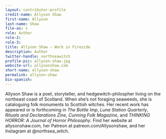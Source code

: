 ```yaml
---
layout: contributor-profile
credit-name: Allyson Shaw
first-name: Allyson
last-name: Shaw
file-as: s
role: Author
role-2:
role-3:
title: Allyson Shaw — Work in Fireside
description: Author
twitter-handle: northseawitch
profile-pic: allyson-shaw.jpg
website-url: allysonshaw.com
short-name: allyson-shaw
permalink: allyson-shaw
bio-spanish:
---
```

Allyson Shaw is a poet, storyteller, and hedgewitch-philospher living on the northeast coast of Scotland. When she’s not foraging seaweeds, she is cataloguing folk monuments to Scottish witches. Her recent work has appeared or is forthcoming in _The Bottle Imp_, _Luna Station Quarterly_, _Rituals and Declarations Zine_, _Cunning Folk Magazine_, and _THINKING HORROR: A Journal of Horror Philosophy_. Find her website at allysonshaw.com, her Patreon at patreon.com/Allysonshaw, and her Instagram at @northsea_witch.
